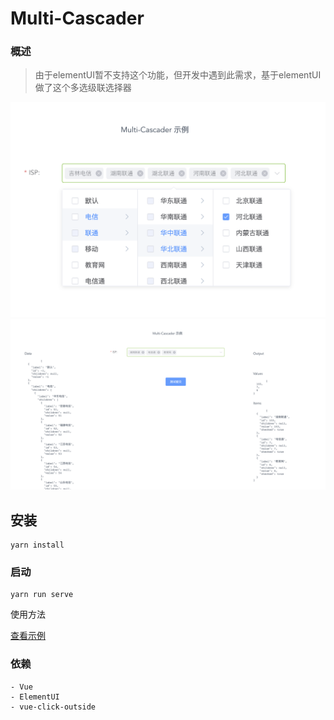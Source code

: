 # Multi-Cascader

### 概述

> 由于elementUI暂不支持这个功能，但开发中遇到此需求，基于elementUI做了这个多选级联选择器

![](./imgs/cas.png)
![](./imgs/cas-data.png)

## 安装

```
yarn install
```

### 启动

```
yarn run serve
```

使用方法

[查看示例](./src/App.vue)

### 依赖

```
- Vue
- ElementUI
- vue-click-outside
```
